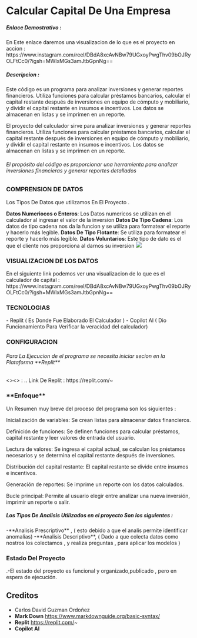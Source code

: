<h1> Calcular Capital De Una Empresa</h1>

<h5>Enlace Demostrativo :</h5>
En Este enlace daremos una visualizacion de lo que es el proyecto en accion : https://www.instagram.com/reel/DBdA8xcAvNBw79UGxoyPwgThv09bOJRyOLFtCc0/?igsh=MWlxMGs3amJtbGpnNg==

<h5>Descripcion :</h5>
Este código es un programa para analizar inversiones y generar reportes financieros. Utiliza funciones para calcular préstamos bancarios, calcular el capital restante después de inversiones en equipo de cómputo y mobiliario, y dividir el capital restante en insumos e incentivos. Los datos se almacenan en listas y se imprimen en un reporte.

El proyecto del calculador sirve  para analizar inversiones y generar reportes financieros. Utiliza funciones para calcular préstamos bancarios, calcular el capital restante después de inversiones en equipo de cómputo y mobiliario, y dividir el capital restante en insumos e incentivos. Los datos se almacenan en listas y se imprimen en un reporte.

<h6>El propósito del código es proporcionar una herramienta para analizar inversiones financieras y generar reportes detallados </h6>
 

<h3>COMPRENSION DE DATOS  </h3>
<p>Los Tipos De Datos que utilizamos En El Proyecto .</p>

**Datos Numeriocos o Enteros**: Los Datos numericos se utilizan en el calculador al ingresar el valor de la inversion 
**Datos De Tipo Cadena**: Los datos de tipo cadena nos da la funcion y se utiliza para formatear el reporte y hacerlo más legible.
**Datos  De Tipo Flotante**:  Se utiliza para formatear el reporte y hacerlo más legible.
**Datos Voluntarios**: Este tipo de dato es el que el cliente nos proporciona al darnos su inversion
![](https://www.google.com/url?sa=i&url=https%3A%2F%2Ffacturama.mx%2Fblog%2Fcapital-financiero%2F&psig=AOvVaw0Jf20DuaxQ8eISzk9JdOaM&ust=1729745809378000&source=images&cd=vfe&opi=89978449&ved=0CBQQjRxqFwoTCICis7rbo4kDFQAAAAAdAAAAABAE)

<h3>VISUALIZACION  DE LOS  DATOS  </h3>
En el siguiente link podemos ver una visualizacion de lo que es el calculador de capital : https://www.instagram.com/reel/DBdA8xcAvNBw79UGxoyPwgThv09bOJRyOLFtCc0/?igsh=MWlxMGs3amJtbGpnNg==

<h3>TECNOLOGIAS</h3>
- Replit ( Es  Donde Fue Elaborado El Calculador )
- Copilot AI ( Dio Funcionamiento Para Verificar la veracidad del calculador)

<h3>CONFIGURACION</h3>
<h6>Para La Ejecucion de el programa se necesita iniciar secion en la Plataforma **Replit** </h6>
 <><> : </></>.. Link De Replit : https://replit.com/~


 <h3>**Enfoque**</h3>
  Un Resumen muy breve del proceso del programa son los siguientes :
  
Inicialización de variables: Se crean listas para almacenar datos financieros.

Definición de funciones: Se definen funciones para calcular préstamos, capital restante y leer valores de entrada del usuario.

Lectura de valores: Se ingresa el capital actual, se calculan los préstamos necesarios y se determina el capital restante después de inversiones.

Distribución del capital restante: El capital restante se divide entre insumos e incentivos.

Generación de reportes: Se imprime un reporte con los datos calculados.

Bucle principal: Permite al usuario elegir entre analizar una nueva inversión, imprimir un reporte o salir.

<h5>Los Tipos De Analisis Utilizados en el proyecto  Son los siguientes  :</h5>
 -**Analisis Prescriptivo** , ( esto debido a que el analis permite identificar  anomalias)
 -**Analisis Descriptivo**, ( Dado a que colecta datos como nostros los colectamos , y realiza preguntas , para aplicar los modelos ) 




<h3>Estado Del Proyecto  </h3>

.-El estado del proyecto es funcional y organizado,publicado ,  pero en espera de ejecución.



<h2>Creditos </h2>

- Carlos David Guzman Ordoñez
- **Mark Down**  https://www.markdownguide.org/basic-syntax/
- **Replit**  https://replit.com/~
- **Copilot AI**











